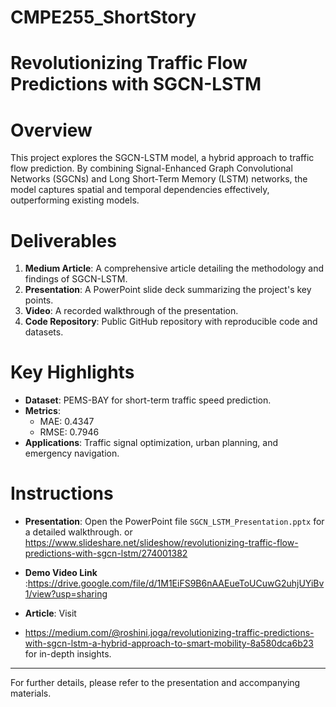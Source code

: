 # CMPE255_ShortStory

# Revolutionizing Traffic Flow Predictions with SGCN-LSTM

# Overview
This project explores the SGCN-LSTM model, a hybrid approach to traffic flow prediction. By combining Signal-Enhanced Graph Convolutional Networks (SGCNs) and Long Short-Term Memory (LSTM) networks, the model captures spatial and temporal dependencies effectively, outperforming existing models.

# Deliverables
1. **Medium Article**: A comprehensive article detailing the methodology and findings of SGCN-LSTM.
2. **Presentation**: A PowerPoint slide deck summarizing the project's key points.
3. **Video**: A recorded walkthrough of the presentation.
4. **Code Repository**: Public GitHub repository with reproducible code and datasets.

# Key Highlights
- **Dataset**: PEMS-BAY for short-term traffic speed prediction.
- **Metrics**:
  - MAE: 0.4347
  - RMSE: 0.7946
- **Applications**: Traffic signal optimization, urban planning, and emergency navigation.

# Instructions
- **Presentation**: Open the PowerPoint file `SGCN_LSTM_Presentation.pptx` for a detailed walkthrough. or
   https://www.slideshare.net/slideshow/revolutionizing-traffic-flow-predictions-with-sgcn-lstm/274001382
  
- **Demo Video Link** :https://drive.google.com/file/d/1M1EiFS9B6nAAEueToUCuwG2uhjUYiBv1/view?usp=sharing
  
- **Article**: Visit

-   https://medium.com/@roshini.joga/revolutionizing-traffic-predictions-with-sgcn-lstm-a-hybrid-approach-to-smart-mobility-8a580dca6b23
    for in-depth insights.

---

For further details, please refer to the presentation and accompanying materials.
